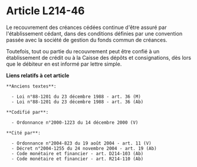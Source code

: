 # Article L214-46

Le recouvrement des créances cédées continue d'être assuré par l'établissement cédant, dans des conditions définies par une
convention passée avec la société de gestion du fonds commun de créances.

Toutefois, tout ou partie du recouvrement peut être confié à un établissement de crédit ou à la Caisse des dépôts et
consignations, dès lors que le débiteur en est informé par lettre simple.

**Liens relatifs à cet article**

	**Anciens textes**:

	  - Loi n°88-1201 du 23 décembre 1988 - art. 36 (M)
	  - Loi n°88-1201 du 23 décembre 1988 - art. 36 (Ab)

	**Codifié par**:

	  - Ordonnance n°2000-1223 du 14 décembre 2000 (V)

	**Cité par**:

	  - Ordonnance n°2004-823 du 19 août 2004 - art. 11 (V)
	  - Décret n°2004-1255 du 24 novembre 2004 - art. 19 (Ab)
	  - Code monétaire et financier - art. D214-103 (Ab)
	  - Code monétaire et financier - art. R214-110 (Ab)
